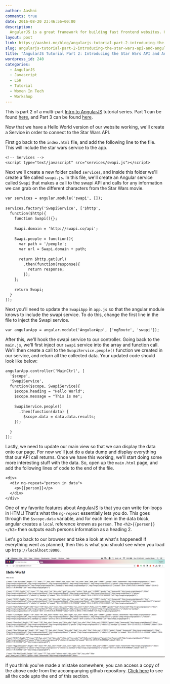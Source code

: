 ```yaml
---
author: Aashni
comments: true
date: 2016-08-20 23:46:56+00:00
description:
  AngularJS is a great framework for building fast frontend websites. Here's part 2 in a series of tutorials on how to build and deploy a website with AngularJS.
layout: post
link: https://aashni.me/blog/angularjs-tutorial-part-2-introducing-the-star-wars-api-and-angular-services/
slug: angularjs-tutorial-part-2-introducing-the-star-wars-api-and-angular-services
title: "AngularJS Tutorial Part 2: Introducing the Star Wars API and Angular Services"
wordpress_id: 240
categories:
  - AngularJS
  - Javascript
  - LSH
  - Tutorial
  - Women In Tech
  - Workshop
---
```


This is part 2 of a multi-part [Intro to AngularJS](../blog/angularjs-an-introduction/) tutorial series. Part 1 can be found [here](../blog/angularjs-tutorial-part-1-hello-world), and Part 3 can be found [here](../blog/angularjs-tutorial-part-3-using-star-wars-api-data-through-angular-controllers-and-views).

Now that we have a Hello World version of our website working, we'll create a Service in order to connect to the Star Wars API.

First go back to the `index.html` file, and add the following line to the file. This will include the star wars service to the app.

    <!-- Services -->
    <script type="text/javascript" src="services/swapi.js"></script>

Next we'll create a new folder called `services`, and inside this folder we'll create a file called `swapi.js`. In this file, we'll create an Angular service called `Swapi` that makes a call to the swapi API and calls for any information we can grab on the different characters from the Star Wars movie.

    var services = angular.module('swapi', []);

    services.factory('SwapiService', ['$http',
      function($http){
        function Swapi(){};

        Swapi.domain = 'http://swapi.co/api';

        Swapi.people = function(){
          var path = '/people';
          var url = Swapi.domain + path;

          return $http.get(url)
            .then(function(response){
              return response;
            });
        };

        return Swapi;
      }
    ]);

Next you'll need to update the `SwapiApp` in `app.js` so that the angular module knows to include the swapi service. To do this, change the first line in the file to inject the Swapi service.

    var angularApp = angular.module('AngularApp', ['ngRoute', 'swapi']);

After this, we'll hook the swapi service to our controller. Going back to the `main.js`, we'll first inject our `swapi` service into the array and function call. We'll then create a call to the `SwapiService.people()` function we created in our service, and return all the collected data. Your updated code should look like below:

    angularApp.controller('MainCtrl', [
      '$scope',
      'SwapiService',
      function($scope, SwapiService){
        $scope.heading = "Hello World";
        $scope.message = "This is me";

        SwapiService.people()
          .then(function(data) {
            $scope.data = data.data.results;
        });

      }
    ]);

Lastly, we need to update our main view so that we can display the data onto our page. For now we'll just do a data dump and display everything that our API call returns. Once we have this working, we'll start doing some more interesting stuff with the data. So, open up the `main.html` page, and add the following lines of code to the end of the file.

    <div>
      <div ng-repeat="person in data">
        <p>{{person}}</p>
      </div>
    </div>

One of my favorite features about AngularJS is that you can write for-loops in HTML! That's what the `ng-repeat` essentially lets you do. This goes through the `$scope.data` variable, and for each item in the data block, angular creates a `local` reference known as `person`. The `<h2>{{person}}</h2>` then outputs each persons information as a heading 2.

Let's go back to our browser and take a look at what's happened! If everything went as planned, then this is what you should see when you load up `http://localhost:8000`.

[![AngularJS Tutorial Star Wars API Data Dump](./angularjs_star_wars_api_data_dump-1024x640.png)](./angularjs_star_wars_api_data_dump.png)

If you think you've made a mistake somewhere, you can access a copy of the above code from the accompanying github repository. [Click here](https://github.com/aashnisshah/lsh_angularjs_tutorial/commit/9fd51638c5861b6c928555b2a6cd36c2415715f5) to see all the code upto the end of this section.
